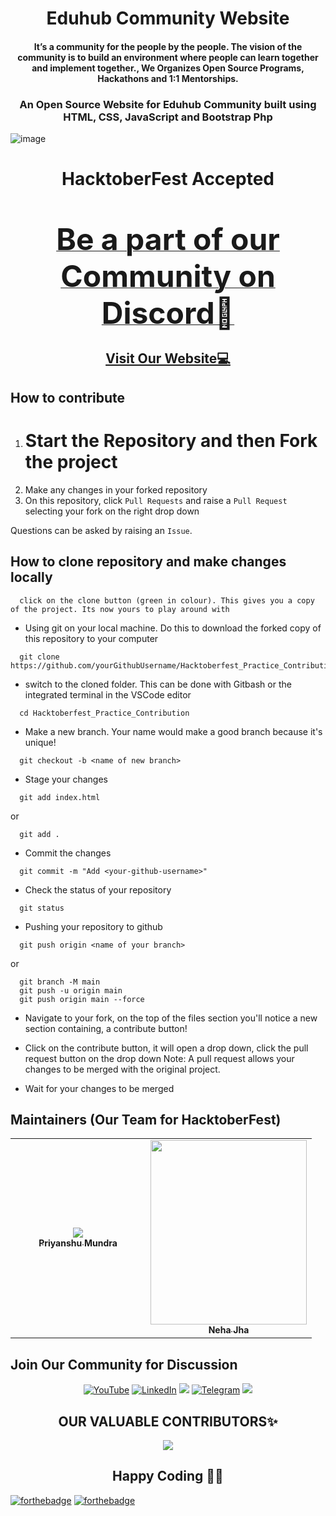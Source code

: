 <h1 align="center">Eduhub Community Website </h1>
<h4 align="center"> It’s a community for the people by the people. The vision of the community is to build an environment where people can learn together and implement together., We Organizes Open Source Programs, Hackathons and 1:1 Mentorships. </h4>
<h3 align="center"> An Open Source Website for Eduhub Community built using HTML, CSS, JavaScript and Bootstrap Php </h3>

![image](https://res.cloudinary.com/practicaldev/image/fetch/s--u9O3bUqe--/c_imagga_scale,f_auto,fl_progressive,h_500,q_auto,w_1000/https://dev-to-uploads.s3.amazonaws.com/uploads/articles/12t9r8j7n9ynxbdzhs5p.png)

<h1 align="center">HacktoberFest Accepted </h1>
<br>
<p align="center">
<b><a href="https://discord.com/invite/b3ZJfH9eeN" target="_blank">
<font size="67"> Be a part of our Community on Discord🚀</font>
</a>
</b>
</p>
<h2 align="center">
<a href="http://eduhubcommunity.tech/" target="_blank">Visit Our Website💻</a>
</h2>

## How to contribute

1. # Start the Repository and then Fork the project
2. Make any changes in your forked repository
3. On this repository, click `Pull Requests` and raise a `Pull Request` selecting your fork on the right drop down

Questions can be asked by raising an `Issue`.

## How to clone repository and make changes locally

```
  click on the clone button (green in colour). This gives you a copy of the project. Its now yours to play around with
```

- Using git on your local machine. Do this to download the forked copy of this repository to your computer

```
  git clone https://github.com/yourGithubUsername/Hacktoberfest_Practice_Contribution
```

- switch to the cloned folder. This can be done with Gitbash or the integrated terminal in the VSCode editor

```
  cd Hacktoberfest_Practice_Contribution
```

- Make a new branch. Your name would make a good branch because it's unique!

```
  git checkout -b <name of new branch>
```

- Stage your changes

```
  git add index.html
```

or

```
  git add .
```

- Commit the changes

```
  git commit -m "Add <your-github-username>"
```

- Check the status of your repository

```
  git status
```

- Pushing your repository to github

```
  git push origin <name of your branch>
```

or

```
  git branch -M main
  git push -u origin main
  git push origin main --force
```

- Navigate to your fork, on the top of the files section you'll notice a new section containing, a contribute button!
- Click on the contribute button, it will open a drop down, click the pull request button on the drop down
  Note: A pull request allows your changes to be merged with the original project.

- Wait for your changes to be merged

## Maintainers (Our Team for HacktoberFest)

<table>
<tr>
    <td align="center" style="word-wrap: break-word; width: 200.0; height: 200.0">
        <a href=https://github.com/Spyder15>
            <img src=https://user-images.githubusercontent.com/97145602/194700119-a87642ce-505f-43dc-92fe-26b6ac632e8b.jpeg>
            <br />
            <sub style="font-size:14px"><b>Priyanshu Mundra</b></sub>
        </a>
        </td>
        <td align="center" style="word-wrap: break-word; width: 200.0; height: 200.0">
        <a href=https://github.com/neha030>
           <img src="https://avatars.githubusercontent.com/u/72595335?v=4" width=250px height=295px />
            <br />
            <sub style="font-size:14px"><b>Neha Jha</b></sub>
        </a>  
    </td>
   </table>
   
   
## Join Our Community for Discussion

<div align="center">

<a  href="https://www.youtube.com/channel/UCPpG3qqMH_0QDvSzHyjjZJQ" target="_blank"><img alt="YouTube" src="https://img.shields.io/badge/Youtube-%23FF0000.svg?style=for-the-badge&logo=YouTube&logoColor=white" /></a>
<a  href="https://www.linkedin.com/company/eduhub-community" target="_blank"><img alt="LinkedIn" src="https://img.shields.io/badge/linkedin%20-%230077B5.svg?&style=for-the-badge&logo=linkedin&logoColor=white" /></a>
[<img src = "https://img.shields.io/badge/instagram-%23E4405F.svg?&style=for-the-badge&logo=instagram&logoColor=white">](https://instagram.com/eduhub_community)
<a  href="https://t.me/joinchat/0Y0nT-yXjGxmM2Vl"><img alt=" Telegram" src="https://img.shields.io/badge/Telegram-2CA5E0?style=for-the-badge&logo=telegram&logoColor=white"></a>
[<img src = "https://img.shields.io/badge/discord-%23E4405F.svg?&style=for-the-badge&logo=discord&logoColor=white">](https://discord.com/invite/zQXREVf)

</div>


<h2 align=center> OUR VALUABLE CONTRIBUTORS✨ </h2>
<p align="center">
  
<a href="https://github.com/Eduhub-Community/Eduhub-Community.github.io/graphs/contributors">
  <img src="https://contrib.rocks/image?repo=Eduhub-Community/Eduhub-Community.github.io" />
</a>

<h2 align=center>Happy Coding 👨‍💻 </h2>
</p>

[![forthebadge](https://forthebadge.com/images/badges/built-with-love.svg)](https://forthebadge.com)
[![forthebadge](https://forthebadge.com/images/badges/built-by-developers.svg)](https://forthebadge.com)

